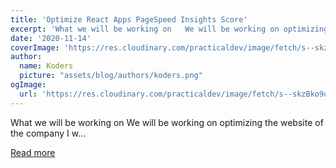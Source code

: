```yaml
---
title: 'Optimize React Apps PageSpeed Insights Score'
excerpt: 'What we will be working on   We will be working on optimizing the website of the company I w...'
date: '2020-11-14'
coverImage: 'https://res.cloudinary.com/practicaldev/image/fetch/s--skzBko9o--/c_imagga_scale,f_auto,fl_progressive,h_420,q_auto,w_1000/https://dev-to-uploads.s3.amazonaws.com/i/6rfh22k3uuld0qgaxl7e.png'
author:
  name: Koders
  picture: "assets/blog/authors/koders.png"
ogImage:
  url: 'https://res.cloudinary.com/practicaldev/image/fetch/s--skzBko9o--/c_imagga_scale,f_auto,fl_progressive,h_420,q_auto,w_1000/https://dev-to-uploads.s3.amazonaws.com/i/6rfh22k3uuld0qgaxl7e.png'
---
```


What we will be working on   We will be working on optimizing the website of the company I w...

[Read more](https://dev.to/ziadalzarka/optimize-react-apps-pagespeed-insights-score-40o4)
